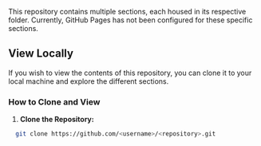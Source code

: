 This repository contains multiple sections, each housed in its respective folder. Currently, GitHub Pages has not been configured for these specific sections.

## View Locally

If you wish to view the contents of this repository, you can clone it to your local machine and explore the different sections.

### How to Clone and View

1. **Clone the Repository:**
 ```bash
   git clone https://github.com/<username>/<repository>.git
